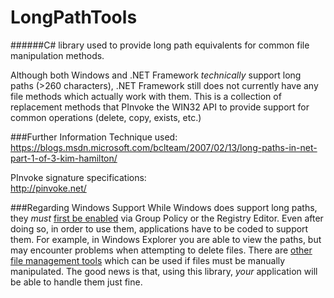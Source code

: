 # LongPathTools
######C# library used to provide long path equivalents for common file manipulation methods.

Although both Windows and .NET Framework *technically* support long paths (>260 characters), .NET Framework still does not currently have any file methods which actually work with them. This is a collection of replacement methods that PInvoke the WIN32 API to provide support for common operations (delete, copy, exists, etc.)

###Further Information
Technique used: <br>
https://blogs.msdn.microsoft.com/bclteam/2007/02/13/long-paths-in-net-part-1-of-3-kim-hamilton/

PInvoke signature specifications: <br>
http://pinvoke.net/

###Regarding Windows Support
While Windows does support long paths, they *must* [first be enabled](https://betanews.com/2016/05/29/long-paths-windows-10/) via Group Policy or the Registry Editor. Even after doing so, in order to use them, applications have to be coded to support them. For example, in Windows Explorer you are able to view the paths, but may encounter problems when attempting to delete files. There are [other file management tools](http://onecommander.com/) which can be used if files must be manually manipulated. The good news is that, using this library, *your* application will be able to handle them just fine.
